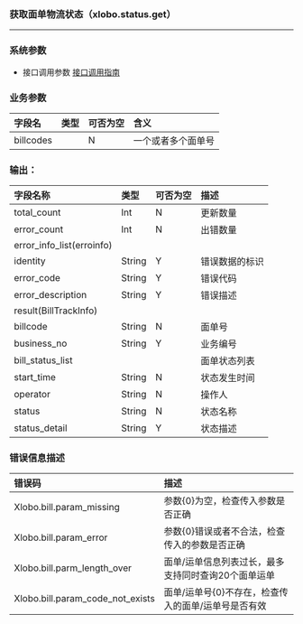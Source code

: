 ### 获取面单物流状态（xlobo.status.get）

---


### 系统参数

* 接口调用参数 [接口调用指南](/openapi/how-to-call-api.md)

### 业务参数


| 字段名 | 类型 | 可否为空 | 含义 |
| :--- | :--- | :--- | :--- |
| billcodes |  | N | 一个或者多个面单号 |

### 输出：

| 字段名称 | 类型 | 可否为空 | 描述 |
| :--- | :--- | :--- | :--- |
| total_count | Int | N | 更新数量 |
| error_count | Int | N | 出错数量 |
| error_info_list\(erroinfo\) |  |  |  |
| identity | String | Y | 错误数据的标识 |
| error_code | String | Y | 错误代码 |
| error_description | String | Y | 错误描述 |
| result\(BillTrackInfo\) |  |  |  |
| billcode | String | N | 面单号 |
| business_no | String | Y | 业务编号 |
| bill_status_list |  |  | 面单状态列表 |
| start_time | String | N | 状态发生时间 |
| operator | String | N | 操作人 |
| status | String | N | 状态名称 |
| status_detail | String | Y | 状态描述 |


### 错误信息描述

| 错误码 | 描述 |
| :--- | :--- |
| Xlobo.bill.param\_missing | 参数{0}为空，检查传入参数是否正确 |
| Xlobo.bill.param\_error | 参数{0}错误或者不合法，检查传入的参数是否正确 |
| Xlobo.bill.parm\_length\_over | 面单/运单信息列表过长，最多支持同时查询20个面单运单 |
| Xlobo.bill.param\_code\_not\_exists | 面单/运单号{0}不存在，检查传入的面单/运单号是否有效 |